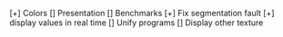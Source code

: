  [+] Colors
 [] Presentation
 [] Benchmarks
 [+] Fix segmentation fault
 [+] display values in real time
 [] Unify programs
 [] Display other texture
